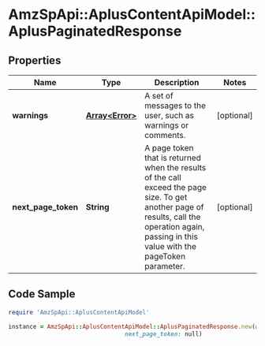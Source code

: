 # AmzSpApi::AplusContentApiModel::AplusPaginatedResponse

## Properties

Name | Type | Description | Notes
------------ | ------------- | ------------- | -------------
**warnings** | [**Array&lt;Error&gt;**](Error.md) | A set of messages to the user, such as warnings or comments. | [optional] 
**next_page_token** | **String** | A page token that is returned when the results of the call exceed the page size. To get another page of results, call the operation again, passing in this value with the pageToken parameter. | [optional] 

## Code Sample

```ruby
require 'AmzSpApi::AplusContentApiModel'

instance = AmzSpApi::AplusContentApiModel::AplusPaginatedResponse.new(warnings: null,
                                 next_page_token: null)
```


